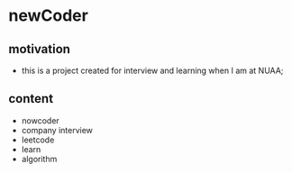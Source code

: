# newCoder
## motivation
* this is a project created for interview and learning when I am at NUAA;

## content
* nowcoder
* company interview
* leetcode
* learn
* algorithm
